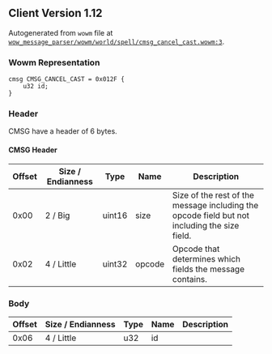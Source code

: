 ## Client Version 1.12

Autogenerated from `wowm` file at [`wow_message_parser/wowm/world/spell/cmsg_cancel_cast.wowm:3`](https://github.com/gtker/wow_messages/tree/main/wow_message_parser/wowm/world/spell/cmsg_cancel_cast.wowm#L3).

### Wowm Representation
```rust,ignore
cmsg CMSG_CANCEL_CAST = 0x012F {
    u32 id;
}
```
### Header
CMSG have a header of 6 bytes.

#### CMSG Header
| Offset | Size / Endianness | Type   | Name   | Description |
| ------ | ----------------- | ------ | ------ | ----------- |
| 0x00   | 2 / Big           | uint16 | size   | Size of the rest of the message including the opcode field but not including the size field.|
| 0x02   | 4 / Little        | uint32 | opcode | Opcode that determines which fields the message contains.|
### Body
| Offset | Size / Endianness | Type | Name | Description |
| ------ | ----------------- | ---- | ---- | ----------- |
| 0x06 | 4 / Little | u32 | id |  |
